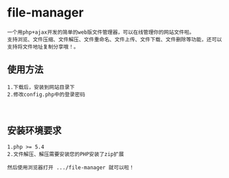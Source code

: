 # file-manager
	一个用php+ajax开发的简单的web版文件管理器，可以在线管理你的网站文件啦。
	支持浏览、文件压缩、文件解压、文件重命名、文件上传、文件下载、文件删除等功能，还可以支持将文件地址复制分享哦！。

## 使用方法
	1.下载后，安装到网站目录下
	2.修改config.php中的登录密码
 
## 安装环境要求
	1.php >= 5.4
	2.文件解压、解压需要安装您的PHP安装了zip扩展
 
	然后使用浏览器打开 .../file-manager 就可以啦！
